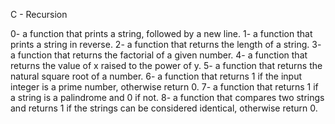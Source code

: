 C - Recursion

0- a function that prints a string, followed by a new line.
1- a function that prints a string in reverse.
2- a function that returns the length of a string.
3- a function that returns the factorial of a given number.
4- a function that returns the value of x raised to the power of y.
5- a function that returns the natural square root of a number.
6- a function that returns 1 if the input integer is a prime number, otherwise return 0.
7- a function that returns 1 if a string is a palindrome and 0 if not.
8- a function that compares two strings and returns 1 if the strings can be considered identical, otherwise return 0. 
